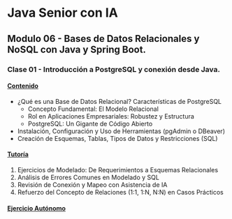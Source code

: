 # Java Senior con IA
## Modulo 06 - Bases de Datos Relacionales y NoSQL con Java y Spring Boot.
### Clase 01 - Introducción a PostgreSQL y conexión desde Java.

#### [Contenido](1-contenido.md)
- ¿Qué es una Base de Datos Relacional? Características de PostgreSQL
  - Concepto Fundamental: El Modelo Relacional
  - Rol en Aplicaciones Empresariales: Robustez y Estructura
  - PostgreSQL: Un Gigante de Código Abierto
- Instalación, Configuración y Uso de Herramientas (pgAdmin o DBeaver)
- Creación de Esquemas, Tablas, Tipos de Datos y Restricciones (SQL)

#### [Tutoría](2-tutoria.md)
  1. Ejercicios de Modelado: De Requerimientos a Esquemas Relacionales
  2. Análisis de Errores Comunes en Modelado y SQL
  3. Revisión de Conexión y Mapeo con Asistencia de IA
  4. Refuerzo del Concepto de Relaciones (1:1, 1:N, N:N) en Casos Prácticos

#### [Ejercicio Autónomo](3-ejercicio.md)
